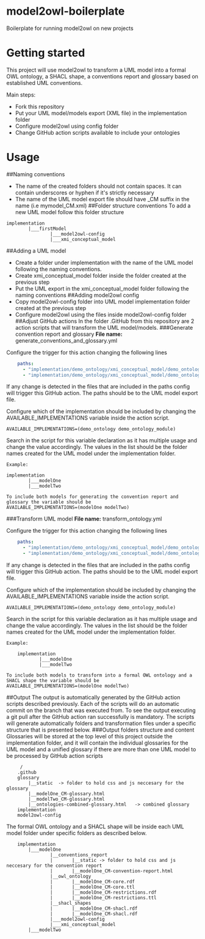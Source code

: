 # model2owl-boilerplate
Boilerplate for running model2owl on new projects

# Getting started
This project will use model2owl to transform a UML model into a formal OWL ontology, a SHACL shape, a conventions report
and glossary  based on established UML conventions.

Main steps:
* Fork this repository
* Put your UML model/models export (XML file) in the implementation folder
* Configure model2owl using config folder
* Change GitHub action scripts available to include your ontologies

# Usage
##Naming conventions
* The name of the created folders should not contain spaces. It can contain underscores or hyphen if it's strictly necessary 
* The name of the UML model export file should have _CM suffix in the name (i.e mymodel_CM.xml)
##Folder structure conventions
To add a new UML model follow this folder structure
```
implementation
        |___firstModel
                |___model2owl-config
                |___xmi_conceptual_model
```
##Adding a UML model
* Create a folder under implementation with the name of the UML model following the naming conventions. 
* Create xmi_conceptual_model folder inside the folder created at the previous step
* Put the UML export in the xmi_conceptual_model folder following the naming conventions
##Adding model2owl config
* Copy model2owl-config folder into UML model implementation folder created at the previous step
* Configure model2owl using the files inside model2owl-config folder
##Adjust GitHub actions
In the folder .GitHub from this repository are 2 action scripts that will transform the UML model/models.
###Generate convention report and glossary
**File name:** generate_conventions_and_glossary.yml

Configure the trigger for this action changing the following lines
```yaml
    paths:
      - "implementation/demo_ontology/xmi_conceptual_model/demo_ontology_CM.xml"
      - "implementation/demo_ontology/xmi_conceptual_model/demo_ontology_module_CM.xml"
```
If any change is detected in the files that are included in the paths config will trigger this GitHub action.
The paths should be to the UML model export file.

Configure which of the implementation should be included by changing the AVAILABLE_IMPLEMENTATIONS variable
inside the action script.
```shell
AVAILABLE_IMPLEMENTATIONS=(demo_ontology demo_ontology_module)
```
Search in the script for this variable declaration as it has multiple usage and change the value accordingly.
The values in the list should be the folder names created for the UML model under the implementation folder.

```
Example:

implementation
        |___modelOne
        |___modelTwo
        
To include both models for generating the convention report and glossary the variable should be
AVAILABLE_IMPLEMENTATIONS=(modelOne modelTwo)
```
###Transform UML model
**File name:** transform_ontology.yml

Configure the trigger for this action changing the following lines
```yaml
    paths:
      - "implementation/demo_ontology/xmi_conceptual_model/demo_ontology_CM.xml"
      - "implementation/demo_ontology/xmi_conceptual_model/demo_ontology_module_CM.xml"
```
If any change is detected in the files that are included in the paths config will trigger this GitHub action.
The paths should be to the UML model export file.

Configure which of the implementation should be included by changing the AVAILABLE_IMPLEMENTATIONS variable
inside the action script.
```shell
AVAILABLE_IMPLEMENTATIONS=(demo_ontology demo_ontology_module)
```
Search in the script for this variable declaration as it has multiple usage and change the value accordingly.
The values in the list should be the folder names created for the UML model under the implementation folder.

```
Example:

    implementation
            |___modelOne
            |___modelTwo
        
To include both models to transform into a formal OWL ontology and a SHACL shape the variable should be
AVAILABLE_IMPLEMENTATIONS=(modelOne modelTwo)
```
##Output
The output is automatically generated by the GitHub action scripts described previously. Each of the scripts will 
do an automatic commit on the branch that was executed from. To see the output executing a git pull after the GitHub 
action ran successfully is mandatory.
The scripts will generate automatically folders and transformation files under a specific structure that is presented
below.
###Output folders structure and content
Glossaries will be stored at the top level of this project outside the implementation folder, and it will 
contain the individual glossaries for the UML model and a unified glossary if there are more than one UML model to
be processed by GitHub action scripts

```
     /
    .github
    glossary
        |__static  -> folder to hold css and js neccesary for the glossary
        |__modelOne_CM-glossary.html
        |__modelTwo_CM-glossary.html
        |__ontologies-combined-glossary.html   -> combined glossary
    implementation
    model2owl-config
```
The formal OWL ontology and a SHACL shape will be inside each UML model folder under specific folders as described 
below.
```
    implementation
        |___modelOne
                |__conventions_report
                |       |__static -> folder to hold css and js neccesary for the convention report
                |       |__modelOne_CM-convention-report.html
                |__owl_ontology
                |       |__modelOne_CM-core.rdf
                |       |__modelOne_CM-core.ttl
                |       |__modelOne_CM-restrictions.rdf
                |       |__modelOne_CM-restrictions.ttl
                |__shacl_shapes
                |       |__modelOne_CM-shacl.rdf
                |       |__modelOne_CM-shacl.rdf
                |___model2owl-config
                |___xmi_conceptual_model
        |___modelTwo
```